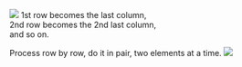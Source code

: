
![](https://i.gyazo.com/44cab2658449e91e294313b657135620.png)
1st row becomes the last column,   
2nd row becomes the 2nd last column,  
and so on.

Process row by row, do it in pair, two elements at a time.
![](https://i.gyazo.com/ca154f002350b8bbdce243c0eefe683b.png)
